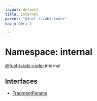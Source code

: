 ```yaml
---
layout: default
title: internal
parent: "@fuel-ts/abi-coder"
nav_order: 3

---
```


# Namespace: internal

[@fuel-ts/abi-coder](../index.md).internal

## Interfaces

- [FragmentParams](../interfaces/internal-FragmentParams.md)

